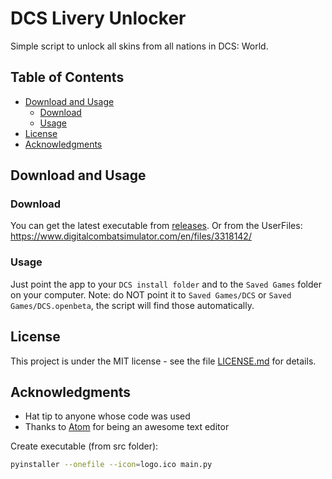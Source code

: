 # DCS Livery Unlocker
Simple script to unlock all skins from all nations in DCS: World.

## Table of Contents

-   [Download and Usage](#download-and-usage)
    -   [Download](#download)
    -   [Usage](#Usage)
-   [License](#license)
-   [Acknowledgments](#acknowledgments)

## Download and Usage

### Download

You can get the latest executable from [releases](https://github.com/LombardiDaniel/dcs-livery-unlocker/releases). Or from the UserFiles:  https://www.digitalcombatsimulator.com/en/files/3318142/

### Usage

Just point the app to your `DCS install folder` and to the `Saved Games` folder on your computer. Note: do NOT point it to `Saved Games/DCS` or `Saved Games/DCS.openbeta`, the script will find those automatically.

## License

This project is under the MIT license - see the file [LICENSE.md](LICENSE.md) for details.

## Acknowledgments

* Hat tip to anyone whose code was used
* Thanks to [Atom](https://atom.io/) for being an awesome text editor

Create executable (from src folder):
```sh
pyinstaller --onefile --icon=logo.ico main.py
```
